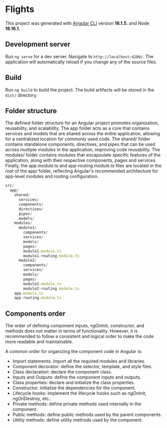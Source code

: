 # Flights

This project was generated with [Angular CLI](https://github.com/angular/angular-cli) version **16.1.5.** and Node **18.16.1.**

## Development server

Run `ng serve` for a dev server. Navigate to `http://localhost:4200/`. The application will automatically reload if you change any of the source files.

## Build

Run `ng build` to build the project. The build artifacts will be stored in the `dist/` directory.

## Folder structure

The defined folder structure for an Angular project promotes organization, reusability, and scalability. The app folder acts as a core that contains services and models that are shared across the entire application, allowing for a centralized location for commonly used code. The shared/ folder contains standalone components, directives, and pipes that can be used across multiple modules in the application, improving code reusability. The modules/ folder contains modules that encapsulate specific features of the application, along with their respective components, pages and services. Finally, the app.module.ts and app-routing.module.ts files are located in the root of the app/ folder, reflecting Angular's recommended architecture for
app-level modules and routing configuration.

```javascript
src/
  app/
    shared/
      services/
      components/
      directives/
      pipes/
      models/
    modules/
      module1/
        components/
        services/
        models/
        pages/
        module1.module.ts
        module1-routing.module.ts
      module2/
        components/
        services/
        models/
        pages/
        module2.module.ts
        module2-routing.module.ts
    app.module.ts
    app-routing.module.ts
```

## Components order

The order of defining component inputs, ngOnInit, constructor, and methods does not matter in terms of functionality. However, it is recommended to follow a consistent and logical order to make the code more readable and maintainable.

A common order for organizing the component code in Angular is:

- Import statements: import all the required modules and libraries.
- Component decorator: define the selector, template, and style files.
- Class declaration: declare the component class.
- Inputs and Outputs: define the component inputs and outputs.
- Class properties: declare and initialize the class properties.
- Constructor: initialize the dependencies for the component.
- Lifecycle hooks: implement the lifecycle hooks such as ngOnInit, ngOnDestroy, etc..
- Private methods: define private methods used internally in the component.
- Public methods: define public methods used by the parent components.
- Utility methods: define utility methods used by the component.
